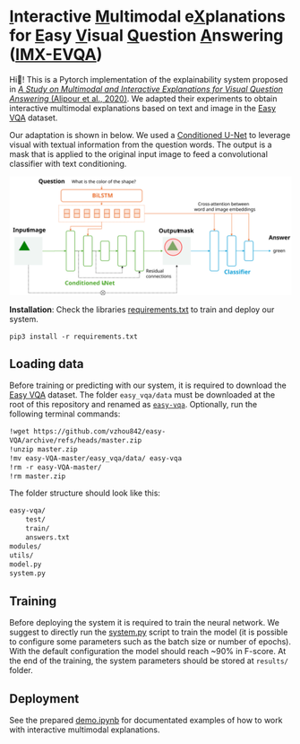 # [I]()nteractive [M]()ultimodal e[X]()planations for [E]()asy [V]()isual [Q]()uestion [A]()nswering ([IMX-EVQA]())

Hi👋! This is a Pytorch implementation of the explainability system proposed in [*A Study on Multimodal and Interactive Explanations for Visual Question Answering* (Alipour et al., 2020)](https://arxiv.org/abs/2003.00431). We adapted their experiments to obtain interactive multimodal explanations based on text and image in the [Easy VQA](https://github.com/vzhou842/easy-VQA) dataset.


Our adaptation is shown in below. We used a [Conditioned U-Net](modules/unet.py) to leverage visual with textual information from the question words. The output is a mask that is applied to the original input image to feed a convolutional classifier with text conditioning. 

<img src="model.svg">


**Installation**: Check the libraries [requirements.txt](requirements.txt) to train and deploy our system.

```shell
pip3 install -r requirements.txt
```


## Loading data 

Before training or predicting with our system, it is required to download the [Easy VQA](https://github.com/vzhou842/easy-VQA/tree/master/easy_vqa/data) dataset. The folder `easy_vqa/data` must be downloaded at the root of this repository and renamed as [`easy-vqa`](easy-vqa/). Optionally, run the following terminal commands:

```shell 
!wget https://github.com/vzhou842/easy-VQA/archive/refs/heads/master.zip
!unzip master.zip
!mv easy-VQA-master/easy_vqa/data/ easy-vqa
!rm -r easy-VQA-master/
!rm master.zip
```

The folder structure should look like this:

```
easy-vqa/  
    test/
    train/
    answers.txt
modules/
utils/
model.py
system.py
```

## Training 

Before deploying the system it is required to train the neural network. We suggest to directly run the [system.py](system.py) script to train the model (it is possible to configure some parameters such as the batch size or number of epochs). With the default configuration the model should reach ~90% in F-score. At the end of the training, the system parameters should be stored at `results/` folder.

## Deployment 

See the prepared [demo.ipynb](demo.ipynb) for documentated examples of how to work with interactive multimodal explanations.




